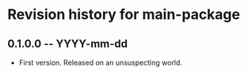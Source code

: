 # Revision history for main-package

## 0.1.0.0 -- YYYY-mm-dd

* First version. Released on an unsuspecting world.
